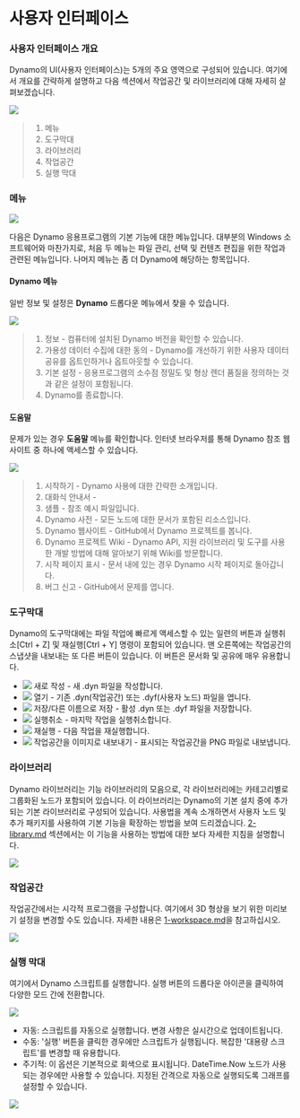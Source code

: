 # 사용자 인터페이스

### 사용자 인터페이스 개요

Dynamo의 UI(사용자 인터페이스)는 5개의 주요 영역으로 구성되어 있습니다. 여기에서 개요를 간략하게 설명하고 다음 섹션에서 작업공간 및 라이브러리에 대해 자세히 살펴보겠습니다.

![](images/userinterface-ui.jpg)

> 1. 메뉴
> 2. 도구막대
> 3. 라이브러리
> 4. 작업공간
> 5. 실행 막대

### 메뉴

![](../.gitbook/assets/userinterface-menu\(1\).jpg)

다음은 Dynamo 응용프로그램의 기본 기능에 대한 메뉴입니다. 대부분의 Windows 소프트웨어와 마찬가지로, 처음 두 메뉴는 파일 관리, 선택 및 컨텐츠 편집을 위한 작업과 관련된 메뉴입니다. 나머지 메뉴는 좀 더 Dynamo에 해당하는 항목입니다.

#### Dynamo 메뉴

일반 정보 및 설정은 **Dynamo** 드롭다운 메뉴에서 찾을 수 있습니다.

![](images/userinterface-dynamomenu.jpg)

> 1. 정보 - 컴퓨터에 설치된 Dynamo 버전을 확인할 수 있습니다.
> 2. 가용성 데이터 수집에 대한 동의 - Dynamo를 개선하기 위한 사용자 데이터 공유를 옵트인하거나 옵트아웃할 수 있습니다.
> 3. 기본 설정 - 응용프로그램의 소수점 정밀도 및 형상 렌더 품질을 정의하는 것과 같은 설정이 포함됩니다.
> 4. Dynamo를 종료합니다.

#### 도움말

문제가 있는 경우 **도움말** 메뉴를 확인합니다. 인터넷 브라우저를 통해 Dynamo 참조 웹 사이트 중 하나에 액세스할 수 있습니다.

![](images/userinterface-helpmenu.jpg)

> 1. 시작하기 - Dynamo 사용에 대한 간략한 소개입니다.
> 2. 대화식 안내서 -
> 3. 샘플 - 참조 예시 파일입니다.
> 4. Dynamo 사전 - 모든 노드에 대한 문서가 포함된 리소스입니다.
> 5. Dynamo 웹사이트 - GitHub에서 Dynamo 프로젝트를 봅니다.
> 6. Dynamo 프로젝트 Wiki - Dynamo API, 지원 라이브러리 및 도구를 사용한 개발 방법에 대해 알아보기 위해 Wiki를 방문합니다.
> 7. 시작 페이지 표시 - 문서 내에 있는 경우 Dynamo 시작 페이지로 돌아갑니다.
> 8. 버그 신고 - GitHub에서 문제를 엽니다.

### 도구막대

Dynamo의 도구막대에는 파일 작업에 빠르게 액세스할 수 있는 일련의 버튼과 실행취소[Ctrl + Z] 및 재실행[Ctrl + Y] 명령이 포함되어 있습니다. 맨 오른쪽에는 작업공간의 스냅샷을 내보내는 또 다른 버튼이 있습니다. 이 버튼은 문서화 및 공유에 매우 유용합니다.

* ![](images/userinterface-newfile.jpg) 새로 작성 - 새 .dyn 파일을 작성합니다.
* ![](images/userinterface-open.jpg) 열기 - 기존 .dyn(작업공간) 또는 .dyf(사용자 노드) 파일을 엽니다.
* ![](images/userinterface-save.jpg) 저장/다른 이름으로 저장 - 활성 .dyn 또는 .dyf 파일을 저장합니다.
* ![](images/userinterface-undo.jpg) 실행취소 - 마지막 작업을 실행취소합니다.
* ![](images/userinterface-redo.jpg) 재실행 - 다음 작업을 재실행합니다.
* ![](images/userinterface-screenshot.jpg) 작업공간을 이미지로 내보내기 - 표시되는 작업공간을 PNG 파일로 내보냅니다.

### 라이브러리

Dynamo 라이브러리는 기능 라이브러리의 모음으로, 각 라이브러리에는 카테고리별로 그룹화된 노드가 포함되어 있습니다. 이 라이브러리는 Dynamo의 기본 설치 중에 추가되는 기본 라이브러리로 구성되어 있습니다. 사용법을 계속 소개하면서 사용자 노드 및 추가 패키지를 사용하여 기본 기능을 확장하는 방법을 보여 드리겠습니다. [2-library.md](2-library.md "mention") 섹션에서는 이 기능을 사용하는 방법에 대한 보다 자세한 지침을 설명합니다.

![](images/userinterface-library.jpg)

### 작업공간

작업공간에서는 시각적 프로그램을 구성합니다. 여기에서 3D 형상을 보기 위한 미리보기 설정을 변경할 수도 있습니다. 자세한 내용은 [1-workspace.md](1-workspace.md "mention")을 참고하십시오.

![](images/userinterface-workspace.gif)

### 실행 막대

여기에서 Dynamo 스크립트를 실행합니다. 실행 버튼의 드롭다운 아이콘을 클릭하여 다양한 모드 간에 전환합니다.

![](images/userinterface-executionbar.gif)

* 자동: 스크립트를 자동으로 실행합니다. 변경 사항은 실시간으로 업데이트됩니다.
* 수동: '실행' 버튼을 클릭한 경우에만 스크립트가 실행됩니다. 복잡한 '대용량 스크립트'를 변경할 때 유용합니다.
* 주기적: 이 옵션은 기본적으로 회색으로 표시됩니다. DateTime.Now 노드가 사용되는 경우에만 사용할 수 있습니다. 지정된 간격으로 자동으로 실행되도록 그래프를 설정할 수 있습니다.

![](images/userinterface-executionbarDateTimenode.jpg)
